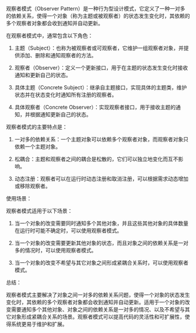 观察者模式（Observer Pattern）是一种行为型设计模式，它定义了一种一对多的依赖关系，使得一个对象（称为主题或被观察者）的状态发生变化时，其依赖的多个观察者对象都会收到通知并自动更新。

在观察者模式中，通常包含以下角色：

1. 主题（Subject）：也称为被观察者或可观察者，它维护一组观察者对象，并提供添加、删除和通知观察者的方法。

2. 观察者（Observer）：定义一个更新接口，用于在主题的状态发生变化时接收通知和更新自己的状态。

3. 具体主题（Concrete Subject）：继承自主题接口，实现具体的主题类，维护状态并在状态变化时通知所有注册的观察者。

4. 具体观察者（Concrete Observer）：实现观察者接口，用于接收主题的通知，并根据通知更新自己的状态。

观察者模式的主要特点是：

1. 一对多的依赖关系：一个主题对象可以依赖多个观察者对象，而观察者对象只依赖一个主题对象。

2. 松耦合：主题和观察者之间的耦合是松散的，它们可以独立地变化而互不影响。

3. 动态注册：观察者可以在运行时动态注册和取消注册，可以根据需求动态增加或移除观察者。

使用场景：

观察者模式适用于以下场景：

1. 当一个对象的改变需要同时通知多个其他对象，并且这些其他对象的具体数量在运行时可能不确定时，可以使用观察者模式。

2. 当一个对象的改变需要更新其他对象的状态，而且对象之间的依赖关系是一对多的情况时，可以使用观察者模式。

3. 当一个对象的改变不希望与其它对象之间形成紧耦合关系时，可以使用观察者模式。

总结：

观察者模式主要解决了对象之间一对多的依赖关系问题，使得一个对象的状态发生变化时，其依赖的多个观察者对象都会收到通知并自动更新。适用于一个对象的改变需要通知多个其他对象、对象之间的依赖关系是一对多的情况、以及不希望与其它对象形成紧耦合关系的场景。观察者模式可以提高代码的灵活性和可扩展性，使得系统更易于维护和扩展。